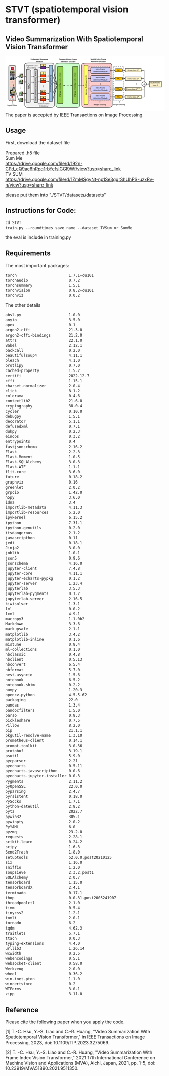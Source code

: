 # STVT (spatiotemporal vision transformer)

## Video Summarization With Spatiotemporal Vision Transformer

![image](Flowchart.png)
The paper is accepted by IEEE Transactions on Image Processing.

## Usage

First, download the dataset file  

Prepared .h5 file   
Sum Me  
https://drive.google.com/file/d/192n-CPd_cQ9ac6hRpq1rbYefslGGl9Wf/view?usp=share_link  
TV SUM  
https://drive.google.com/file/d/1ZmMSgyNt-np1Se3ggrShUhPS-uzxRv-n/view?usp=share_link  

please put them into "./STVT/datasets/datasets"  
## Instructions for Code:

```
cd STVT
train.py --roundtimes save_name --dataset TVSum or SumMe
```
the eval is include in training.py   
## Requirements
The most important packages:
```
torch                       1.7.1+cu101
torchaudio                  0.7.2
torchsummary                1.5.1
torchvision                 0.8.2+cu101
torchviz                    0.0.2
```
The other details
```
absl-py                     1.0.0
anyio                       3.5.0
apex                        0.1
argon2-cffi                 21.3.0
argon2-cffi-bindings        21.2.0
attrs                       22.1.0
Babel                       2.12.1
backcall                    0.2.0
beautifulsoup4              4.11.1
bleach                      4.1.0
brotlipy                    0.7.0
cached-property             1.5.2
certifi                     2022.12.7
cffi                        1.15.1
charset-normalizer          2.0.4
click                       8.1.2
colorama                    0.4.6
contextlib2                 21.6.0
cryptography                38.0.4
cycler                      0.10.0
debugpy                     1.5.1
decorator                   5.1.1
defusedxml                  0.7.1
dukpy                       0.2.3
einops                      0.3.2
entrypoints                 0.4
fastjsonschema              2.16.2
Flask                       2.2.3
Flask-Moment                1.0.5
Flask-SQLAlchemy            3.0.3
Flask-WTF                   1.1.1
flit-core                   3.6.0
future                      0.18.2
graphviz                    0.16
greenlet                    2.0.2
grpcio                      1.42.0
h5py                        3.6.0
idna                        3.4
importlib-metadata          4.11.3
importlib-resources         5.2.0
ipykernel                   6.15.2
ipython                     7.31.1
ipython-genutils            0.2.0
itsdangerous                2.1.2
javascripthon               0.11
jedi                        0.18.1
Jinja2                      3.0.0
joblib                      1.0.1
json5                       0.9.6
jsonschema                  4.16.0
jupyter-client              7.4.8
jupyter-core                4.11.1
jupyter-echarts-pypkg       0.1.2
jupyter-server              1.23.4
jupyterlab                  3.5.3
jupyterlab-pygments         0.1.2
jupyterlab-server           2.16.5
kiwisolver                  1.3.1
lml                         0.0.2
lxml                        4.9.1
macropy3                    1.1.0b2
Markdown                    3.3.6
markupsafe                  2.1.1
matplotlib                  3.4.2
matplotlib-inline           0.1.6
mistune                     0.8.4
ml-collections              0.1.0
nbclassic                   0.4.8
nbclient                    0.5.13
nbconvert                   6.5.4
nbformat                    5.7.0
nest-asyncio                1.5.6
notebook                    6.5.2
notebook-shim               0.2.2
numpy                       1.20.3
opencv-python               4.5.5.62
packaging                   22.0
pandas                      1.3.4
pandocfilters               1.5.0
parso                       0.8.3
pickleshare                 0.7.5
Pillow                      8.2.0
pip                         21.1.1
pkgutil-resolve-name        1.3.10
prometheus-client           0.14.1
prompt-toolkit              3.0.36
protobuf                    3.19.1
psutil                      5.9.0
pycparser                   2.21
pyecharts                   0.5.11
pyecharts-javascripthon     0.0.6
pyecharts-jupyter-installer 0.0.3
Pygments                    2.11.2
pyOpenSSL                   22.0.0
pyparsing                   2.4.7
pyrsistent                  0.18.0
PySocks                     1.7.1
python-dateutil             2.8.2
pytz                        2022.7
pywin32                     305.1
pywinpty                    2.0.2
PyYAML                      6.0
pyzmq                       23.2.0
requests                    2.28.1
scikit-learn                0.24.2
scipy                       1.6.3
Send2Trash                  1.8.0
setuptools                  52.0.0.post20210125
six                         1.16.0
sniffio                     1.2.0
soupsieve                   2.3.2.post1
SQLAlchemy                  2.0.7
tensorboard                 1.15.0
tensorboardX                2.4.1
terminado                   0.17.1
thop                        0.0.31.post2005241907
threadpoolctl               2.1.0
timm                        0.5.4
tinycss2                    1.2.1
tomli                       2.0.1
tornado                     6.2
tqdm                        4.62.3
traitlets                   5.7.1
ttach                       0.0.3
typing-extensions           4.4.0
urllib3                     1.26.14
wcwidth                     0.2.5
webencodings                0.5.1
websocket-client            0.58.0
Werkzeug                    2.0.0
wheel                       0.36.2
win-inet-pton               1.1.0
wincertstore                0.2
WTForms                     3.0.1
zipp                        3.11.0
```

## Reference 

Please cite the following paper when you apply the code. 

[1] T.-C. Hsu, Y.-S. Liao and C.-R. Huang, "Video Summarization With Spatiotemporal Vision Transformer," in IEEE Transactions on Image Processing, 2023, doi: 10.1109/TIP.2023.3275069.

[2] T. -C. Hsu, Y.-S. Liao and C.-R. Huang, "Video Summarization With Frame Index Vision Transformer," 2021 17th International Conference on Machine Vision and Applications (MVA), Aichi, Japan, 2021, pp. 1-5, doi: 10.23919/MVA51890.2021.9511350.

